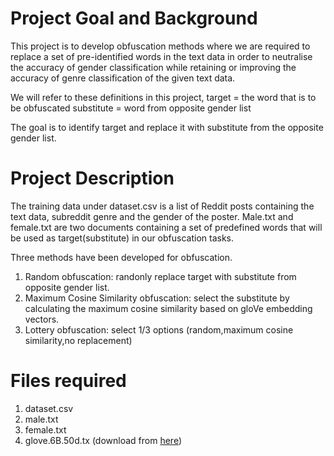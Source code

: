 
# Project Goal and Background
This project is to develop obfuscation methods where we are required to replace a set of pre-identified words in the text data 
in order to neutralise the accuracy of gender classification while retaining or improving the accuracy of genre classification of the given text data.

We will refer to these definitions in this project, 
target = the word that is to be obfuscated
substitute = word from opposite gender list

The goal is to identify target and replace it with substitute from the opposite gender list.


# Project Description
The training data under dataset.csv is a list of Reddit posts containing the text data, subreddit genre 
and the gender of the poster. Male.txt and female.txt are two documents containing a set of predefined words
that will be used as target(substitute) in our obfuscation tasks. 


Three methods have been developed for obfuscation. 
1. Random obfuscation: randonly replace target with substitute from opposite gender list.
2. Maximum Cosine Similarity obfuscation: select the substitute by calculating the maximum cosine similarity
based on gloVe embedding vectors.
3. Lottery obfuscation: select 1/3 options (random,maximum cosine similarity,no replacement)

# Files required
1. dataset.csv
2. male.txt
3. female.txt
4. glove.6B.50d.tx (download from [here](https://nlp.stanford.edu/projects/glove/)) 
